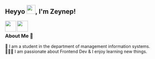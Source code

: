 
## Heyyo <img src="https://github.com/TheDudeThatCode/TheDudeThatCode/blob/master/Assets/Hi.gif" width="29px">, I'm Zeynep!

<a href="https://www.linkedin.com/in/zeynep-kambur-b71512192/">
  <img align="left" width="36px" src="https://img.icons8.com/clouds/100/000000/linkedin.png" />
</a>

<a href="mailto:zeynepkambur@icloud.com">
  <img align="left" width="36px" src="https://img.icons8.com/clouds/100/000000/gmail-new.png" />
</a>
<br/>

### About Me 🚀
🌱 I am a student in the department of management information systems. </br>
👩🏻‍💻  I am passionate about Frontend Dev & I enjoy learning new things. </br>
